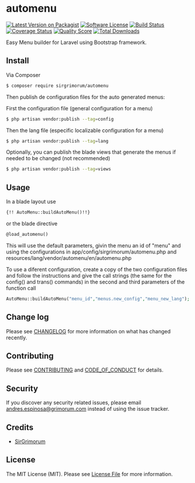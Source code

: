 # automenu

[![Latest Version on Packagist][ico-version]][link-packagist]
[![Software License][ico-license]](LICENSE.md)
[![Build Status][ico-travis]][link-travis]
[![Coverage Status][ico-scrutinizer]][link-scrutinizer]
[![Quality Score][ico-code-quality]][link-code-quality]
[![Total Downloads][ico-downloads]][link-downloads]

Easy Menu builder for Laravel using Bootstrap framework.
## Install

Via Composer

``` bash
$ composer require sirgrimorum/automenu
```
 Then publish de configuration files for the auto generated menus:

First the configuration file (general configuration for a menu)
``` bash
$ php artisan vendor:publish --tag=config
```

Then the lang file (especific localizable configuration for a menu)
``` bash
$ php artisan vendor:publish --tag=lang
```

Optionally, you can publish the blade views that generate the menus if needed to be changed (not recommended)
``` bash
$ php artisan vendor:publish --tag=views
```

## Usage

 In a blade layout use
``` html
{!! AutoMenu::buildAutoMenu()!!}
```
 or the blade directive
``` html
@load_automenu()
```

This will use the default parameters, givin the menu an id of "menu" and using the configurations in app/config/sirgrimorum/automenu.php and resources/lang/vendor/automenu/en/automenu.php

To use a diferent configuration, create a copy of the two configuration files and follow the instructions and give the call strings (the same for the config() and trans() commands) in the second and third parameters of the function call

``` php
AutoMenu::buildAutoMenu("menu_id","menus.new_config","menu_new_lang");
```

## Change log

Please see [CHANGELOG](CHANGELOG.md) for more information on what has changed recently.

## Contributing

Please see [CONTRIBUTING](CONTRIBUTING.md) and [CODE_OF_CONDUCT](CODE_OF_CONDUCT.md) for details.

## Security

If you discover any security related issues, please email andres.espinosa@grimorum.com instead of using the issue tracker.

## Credits

- [SirGrimorum][link-author]

## License

The MIT License (MIT). Please see [License File](LICENSE.md) for more information.

[ico-version]: https://img.shields.io/packagist/v/sirgrimorum/automenu.svg?style=flat-square
[ico-license]: https://img.shields.io/badge/license-MIT-brightgreen.svg?style=flat-square
[ico-travis]: https://img.shields.io/travis/sirgrimorum/automenu/master.svg?style=flat-square
[ico-scrutinizer]: https://img.shields.io/scrutinizer/coverage/g/sirgrimorum/automenu.svg?style=flat-square
[ico-code-quality]: https://img.shields.io/scrutinizer/g/sirgrimorum/automenu.svg?style=flat-square
[ico-downloads]: https://img.shields.io/packagist/dt/sirgrimorum/automenu.svg?style=flat-square

[link-packagist]: https://packagist.org/packages/sirgrimorum/automenu
[link-travis]: https://travis-ci.org/sirgrimorum/automenu
[link-scrutinizer]: https://scrutinizer-ci.com/g/sirgrimorum/automenu/code-structure
[link-code-quality]: https://scrutinizer-ci.com/g/sirgrimorum/automenu
[link-downloads]: https://packagist.org/packages/sirgrimorum/automenu
[link-author]: https://github.com/sirgrimorum
[link-contributors]: ../../contributors
